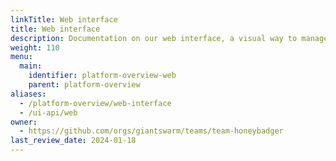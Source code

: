 ```yaml
---
linkTitle: Web interface
title: Web interface
description: Documentation on our web interface, a visual way to manage your Giant Swarm platform.
weight: 110
menu:
  main:
    identifier: platform-overview-web
    parent: platform-overview
aliases:
  - /platform-overview/web-interface
  - /ui-api/web
owner:
  - https://github.com/orgs/giantswarm/teams/team-honeybadger
last_review_date: 2024-01-18
---
```

